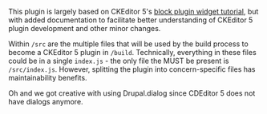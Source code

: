 This plugin is largely based on CKEditor 5's [block plugin widget tutorial](https://ckeditor.com/docs/ckeditor5/latest/framework/guides/tutorials/implementing-a-block-widget.html),
but with added documentation to facilitate better understanding of CKEditor 5
plugin development and other minor changes.

Within `/src` are the multiple files that will be used by the build process to
become a CKEditor 5 plugin in `/build`. Technically, everything in these files
could be in a single `index.js` - the only file the MUST be present is
`/src/index.js`. However, splitting the plugin into concern-specific files has
maintainability benefits.

Oh and we got creative with using Drupal.dialog since CDEditor 5 does not have
dialogs anymore.
